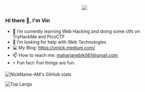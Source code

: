 <p align="center">
  <a href="https://github.com/DenverCoder1/readme-typing-svg"><img src="https://readme-typing-svg.herokuapp.com?lines=Hi,+I'm+Abik;I+like+hacking;I+love+Web+Development.&center=true&width=500&height=50"></a>
</p>

### Hi there 👋, I'm Vin


- 🌱 I’m currently learning Web Hacking and doing some ctfs on TryHackMe and PicoCTF
- 🤔 I’m looking for help with Web Technologies
- :computer: My Blog: https://vinick.medium.com/
- 📫 How to reach me: maharjanebik061@gmail.com
- ⚡ Fun fact: Fun things are fun.

![NickName-AM's GitHub stats](https://github-readme-stats.vercel.app/api?username=NickName-AM&show_icons=true&theme=tokyonight)

![Top Langs](https://github-readme-stats.vercel.app/api/top-langs/?username=NickName-AM&langs_count=6&theme=tokyonight)
